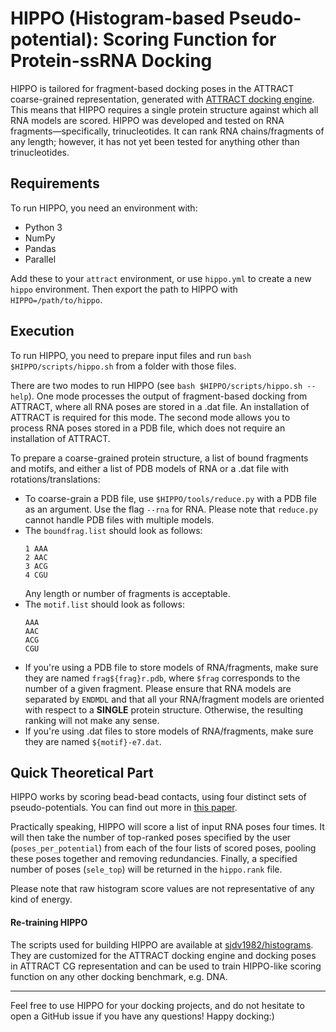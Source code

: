 # HIPPO (Histogram-based Pseudo-potential): Scoring Function for Protein-ssRNA Docking

HIPPO is tailored for fragment-based docking poses in the ATTRACT coarse-grained representation, generated with [ATTRACT docking engine](https://github.com/sjdv1982/attract/blob/master/INSTALLATION.txt). This means that HIPPO requires a single protein structure against which all RNA models are scored. HIPPO was developed and tested on RNA fragments—specifically, trinucleotides. It can rank RNA chains/fragments of any length; however, it has not yet been tested for anything other than trinucleotides.

## Requirements

To run HIPPO, you need an environment with:
* Python 3
* NumPy
* Pandas
* Parallel

Add these to your `attract` environment, or use `hippo.yml` to create a new `hippo` environment. Then export the path to HIPPO with `HIPPO=/path/to/hippo`.

## Execution

To run HIPPO, you need to prepare input files and run `bash $HIPPO/scripts/hippo.sh` from a folder with those files. 

There are two modes to run HIPPO (see `bash $HIPPO/scripts/hippo.sh --help`). One mode processes the output of fragment-based docking from ATTRACT, where all RNA poses are stored in a .dat file. An installation of ATTRACT is required for this mode. The second mode allows you to process RNA poses stored in a PDB file, which does not require an installation of ATTRACT.

To prepare a coarse-grained protein structure, a list of bound fragments and motifs, and either a list of PDB models of RNA or a .dat file with rotations/translations:
* To coarse-grain a PDB file, use `$HIPPO/tools/reduce.py` with a PDB file as an argument. Use the flag `--rna` for RNA. Please note that `reduce.py` cannot handle PDB files with multiple models.
* The `boundfrag.list` should look as follows:
    ```
    1 AAA
    2 AAC
    3 ACG
    4 CGU
    ```
  Any length or number of fragments is acceptable.
* The `motif.list` should look as follows:
    ```
    AAA
    AAC
    ACG
    CGU
    ```
* If you're using a PDB file to store models of RNA/fragments, make sure they are named `frag${frag}r.pdb`, where `$frag` corresponds to the number of a given fragment. Please ensure that RNA models are separated by `ENDMDL` and that all your RNA/fragment models are oriented with respect to a **SINGLE** protein structure. Otherwise, the resulting ranking will not make any sense.
* If you're using .dat files to store models of RNA/fragments, make sure they are named `${motif}-e7.dat`.

## Quick Theoretical Part

HIPPO works by scoring bead-bead contacts, using four distinct sets of pseudo-potentials. You can find out more in [this paper](https://www.ncbi.nlm.nih.gov/pmc/articles/PMC10964654/). 

Practically speaking, HIPPO will score a list of input RNA poses four times. It will then take the number of top-ranked poses specified by the user (`poses_per_potential`) from each of the four lists of scored poses, pooling these poses together and removing redundancies. Finally, a specified number of poses (`sele_top`) will be returned in the `hippo.rank` file.

Please note that raw histogram score values are not representative of any kind of energy.

#### Re-training HIPPO

The scripts used for building HIPPO are available at [sjdv1982/histograms](https://github.com/sjdv1982/histograms/tree/main). They are customized for the ATTRACT docking engine and docking poses in ATTRACT CG representation and can be used to train HIPPO-like scoring function on any other docking benchmark, e.g. DNA.

***

Feel free to use HIPPO for your docking projects, and do not hesitate to open a GitHub issue if you have any questions!
Happy docking:)
